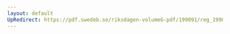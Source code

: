 ```yaml
---
layout: default
UpRedirect: https://pdf.swedeb.se/riksdagen-volumeG-pdf/199091/reg_199091_JuU/reg_199091_JuU_0009.pdf
---
```

